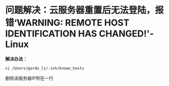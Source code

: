 # 问题解决：云服务器重置后无法登陆，报错‘WARNING: REMOTE HOST IDENTIFICATION HAS CHANGED!'-Linux

**解决办法：**
```
vi /Users/gordo_li/.ssh/known_hosts
```
删除该服务器IP所在一行
